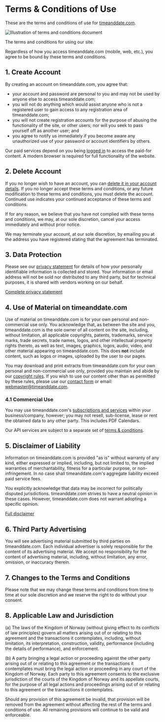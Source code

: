 Terms & Conditions of Use
=========================

These are the terms and conditions of use for [timeanddate.com](https://www.timeanddate.com/).

![Illustration of terms and conditions document](//c.tadst.com/gfx/600x337/og-t-and-c.png?1)

The terms and conditions for using our site.

Regardless of how you access timeanddate.com (mobile, web, etc.), you agree to be bound by these terms and conditions.

1\. Create Account
------------------

By creating an account on timeanddate.com, you agree that:

*   your account and password are personal to you and may not be used by anyone else to access timeanddate.com;
*   you will not do anything which would assist anyone who is not a registered user to gain access to any registration area of timeanddate.com;
*   you will not create registration accounts for the purpose of abusing the functionality of the site, or other users; nor will you seek to pass yourself off as another user; and
*   you agree to notify us immediately if you become aware any unauthorized use of your password or account identifiers by others.

Our paid services depend on you being [logged in](https://www.timeanddate.com/custom/modify.html) to access the paid-for content. A modern browser is required for full functionality of the website.

2\. Delete Account
------------------

If you no longer wish to have an account, you can [delete it in your account details](https://www.timeanddate.com/custom/modify.html). If you no longer accept these terms and conditions, or any future modification to these terms and conditions, you must delete the account. Continued use indicates your continued acceptance of these terms and conditions.

If for any reason, we believe that you have not complied with these terms and conditions, we may, at our sole discretion, cancel your access immediately and without prior notice.

We may terminate your account, at our sole discretion, by emailing you at the address you have registered stating that the agreement has terminated.

3\. Data Protection
-------------------

Please see our [privacy statement](https://www.timeanddate.com/information/privacy.html) for details of how your personally identifiable information is collected and stored. Your information or email address will not be sold nor distributed to any third party, but for technical purposes, it is shared with vendors working on our behalf.

[Complete privacy statement](https://www.timeanddate.com/information/privacy.html)

4\. Use of Material on timeanddate.com
--------------------------------------

Use of material on timeanddate.com is for your own personal and non-commercial use only. You acknowledge that, as between the site and you, timeanddate.com is the sole owner of all content on the site, including, without limitation, all applicable copyrights, patents, trademarks, service marks, trade secrets, trade names, logos, and other intellectual property rights thereto, as well as text, images, graphics, logos, audio, video, and other material appearing on timeanddate.com. This does **not** include content, such as logos or images, uploaded by the user to our pages.

You may download and print extracts from timeanddate.com for your own personal and non-commercial use only, provided you maintain and abide by our [copyright rules](https://www.timeanddate.com/information/copyright.html). If you wish to use our content other than as permitted by these rules, please use our [contact form](https://www.timeanddate.com/information/feedback.html?url=/) or email: [webmaster@timeanddate.com](mailto:webmaster@timeanddate.com).

### 4.1 Commercial Use

You may use timeanddate.com's [subscriptions and services](https://www.timeanddate.com/services/) within your business/company, however; you may not resell, sub-license, lease or rent the obtained data to any other party. This includes PDF Calendars.

Our API services are subject to a separate set of [terms & conditions](https://services.timeanddate.com/api/terms.html).

5\. Disclaimer of Liability
---------------------------

Information on timeanddate.com is provided "as is" without warranty of any kind, either expressed or implied, including, but not limited to, the implied warranties of merchantability, fitness for a particular purpose, or non-infringement. In no case shall timeanddate.com's aggregate liability exceed paid service fees.

You explicitly acknowledge that data may be incorrect for politically disputed jurisdictions. timeanddate.com strives to have a neutral opinion in these cases. However, timeanddate.com does not warrant adopting a specific opinion.

[Full disclaimer](https://www.timeanddate.com/information/disclaimer.html)

6\. Third Party Advertising
---------------------------

You will see advertising material submitted by third parties on timeanddate.com. Each individual advertiser is solely responsible for the content of its advertising material. We accept no responsibility for the content of advertising material, including, without limitation, any error, omission, or inaccuracy therein.

7\. Changes to the Terms and Conditions
---------------------------------------

Please note that we may change these terms and conditions from time to time at our sole discretion and we reserve the right to do without your consent.

8\. Applicable Law and Jurisdiction
-----------------------------------

(a) The laws of the Kingdom of Norway (without giving effect to its conflicts of law principles) govern all matters arising out of or relating to this agreement and the transactions it contemplates, including, without limitation, its interpretation, construction, validity, performance (including the details of performance), and enforcement.

(b) A party bringing a legal action or proceeding against the other party arising out of or relating to this agreement or the transactions it contemplates must bring the legal action or proceeding in any court of the Kingdom of Norway. Each party to this agreement consents to the exclusive jurisdiction of the courts of the Kingdom of Norway and its appellate courts, for the purpose of all legal actions and proceedings arising out of or relating to this agreement or the transactions it contemplates.

Should any provision of this agreement be invalid, that provision will be removed from the agreement without affecting the rest of the terms and conditions of use. All remaining provisions will continue to be valid and enforceable.